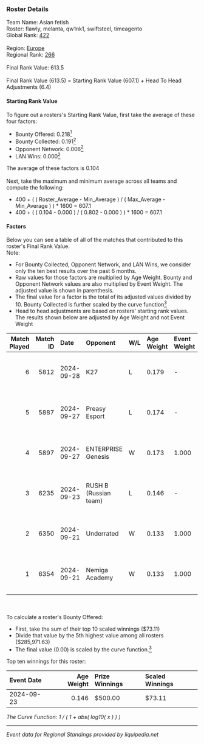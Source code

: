 ### Roster Details<br />
Team Name: Asian fetish<br />
Roster: flawly, melanta, qw1nk1, swiftsteel, timeagento<br />
Global Rank: [422](../../standings_global_2025_02_28.md)<br />
<br />
Region: [Europe]( ../../standings_europe_2025_02_28.md)<br />
Regional Rank: [266]( ../../standings_europe_2025_02_28.md)<br />
<br />
Final Rank Value:  613.5<br />
<br />
Final Rank Value (613.5) = Starting Rank Value (607.1) + Head To Head Adjustments (6.4)<br />

#### Starting Rank Value<br />
To figure out a rosters's Starting Rank Value, first take the average of these four factors:<br />
- Bounty Offered: 0.218[<sup>1</sup>](#table2)
- Bounty Collected: 0.191[<sup>2</sup>](#table1)
- Opponent Network: 0.006[<sup>2</sup>](#table1)
- LAN Wins: 0.000[<sup>2</sup>](#table1)

The average of these factors is 0.104<br />
<br />
Next, take the maximum and minimum average across all teams and compute the following:<br />
- 400 + ( ( Roster_Average - Min_Average ) / ( Max_Average - Min_Average ) ) * 1600 = 607.1
- 400 + ( ( 0.104 - 0.000 ) / ( 0.802 - 0.000 ) ) * 1600 = 607.1


#### Factors<br />
Below you can see a table of all of the matches that contributed to this roster's Final Rank Value.<br />
Note:<br />

- For Bounty Collected, Opponent Network, and LAN Wins, we consider only the ten best results over the past 6 months.
- Raw values for those factors are multiplied by Age Weight. Bounty and Opponent Network values are also multiplied by Event Weight. The adjusted value is shown in parenthesis.
- The final value for a factor is the total of its adjusted values divided by 10. Bounty Collected is further scaled by the curve function[<sup>3</sup>](#curveFunction)
- Head to head adjustments are based on rosters' starting rank values. The results shown below are adjusted by Age Weight and not Event Weight
<span id="table1"></span><br />


| Match Played | Match ID | Date       | Opponent              | W/L | Age Weight | Event Weight | Bounty Collected | Opponent Network | LAN Wins  | H2H Adj. | Roster                                          |
| -: | -: | :- | :- | :- | :- | :- | :- | :- | :- | -: | :- |
|            6 |     5812 | 2024-09-28 | K27                   | L   | 0.179      | -            | -                | -                | -         |    -0.37 | flawly, melanta, qw1nk1, swiftsteel, timeagento |
|            5 |     5887 | 2024-09-27 | Preasy Esport         | L   | 0.174      | -            | -                | -                | -         |    -0.77 | flawly, melanta, qw1nk1, swiftsteel, timeagento |
|            4 |     5897 | 2024-09-27 | ENTERPRISE Genesis    | W   | 0.173      | 1.000        | 0.002 (0.000)    | 0.193 (0.034)    | 0 (0.000) |     3.35 | flawly, melanta, qw1nk1, swiftsteel, timeagento |
|            3 |     6235 | 2024-09-23 | RUSH B (Russian team) | L   | 0.146      | -            | -                | -                | -         |    -0.14 | flawly, nota, qw1nk1, swiftsteel, timeagento    |
|            2 |     6350 | 2024-09-21 | Underrated            | W   | 0.133      | 1.000        | 0.002 (0.000)    | 0.193 (0.026)    | 0 (0.000) |     2.78 | flawly, nota, qw1nk1, swiftsteel, timeagento    |
|            1 |     6354 | 2024-09-21 | Nemiga Academy        | W   | 0.133      | 1.000        | 0.000 (0.000)    | 0.000 (0.000)    | 0 (0.000) |     1.54 | flawly, nota, qw1nk1, swiftsteel, timeagento    |

<br />
<span id="table2"></span><br />
To calculate a roster's Bounty Offered:<br />

- First, take the sum of their top 10 scaled winnings ($73.11)
- Divide that value by the 5th highest value among all rosters ($285,971.63)
- The final value (0.00) is scaled by the curve function.[<sup>3</sup>](#curveFunction)

Top ten winnings for this roster:<br />

| Event Date | Age Weight | Prize Winnings | Scaled Winnings |
| :- | -: | :- | :- |
| 2024-09-23 |      0.146 | $500.00        | $73.11          |


<span id="curveFunction"></span>_The Curve Function: 1 / ( 1 + abs( log10( x ) ) )_<br />

---
_Event data for Regional Standings provided by liquipedia.net_<br />
